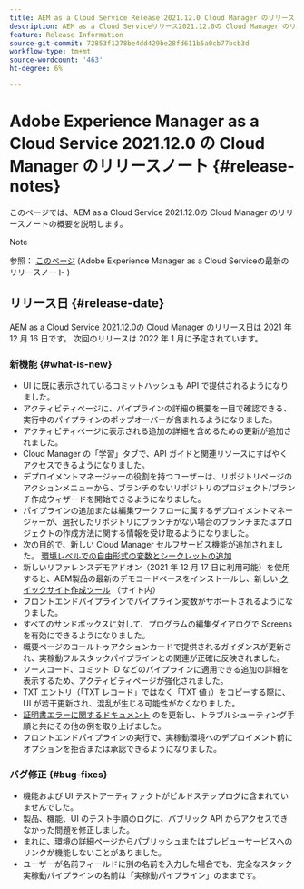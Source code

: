 ```yaml
---
title: AEM as a Cloud Service Release 2021.12.0 Cloud Manager のリリースノート
description: AEM as a Cloud Serviceリリース2021.12.0の Cloud Manager のリリースノートです。
feature: Release Information
source-git-commit: 72853f1278be4dd429be28fd611b5a0cb77bcb3d
workflow-type: tm+mt
source-wordcount: '463'
ht-degree: 6%

---
```



# Adobe Experience Manager as a Cloud Service 2021.12.0 の Cloud Manager のリリースノート {#release-notes}

このページでは、AEM as a Cloud Service 2021.12.0の Cloud Manager のリリースノートの概要を説明します。

>[!NOTE]
>
>参照： [このページ](/help/release-notes/release-notes-cloud/release-notes-current.md) (Adobe Experience Manager as a Cloud Serviceの最新のリリースノート )

## リリース日 {#release-date}

AEM as a Cloud Service 2021.12.0の Cloud Manager のリリース日は 2021 年 12 月 16 日です。 次回のリリースは 2022 年 1 月に予定されています。

### 新機能 {#what-is-new}

* UI に既に表示されているコミットハッシュも API で提供されるようになりました。
* アクティビティページに、パイプラインの詳細の概要を一目で確認できる、実行中のパイプラインのポップオーバーが含まれるようになりました。
* アクティビティページに表示される追加の詳細を含めるための更新が追加されました。
* Cloud Manager の「学習」タブで、API ガイドと関連リソースにすばやくアクセスできるようになりました。
* デプロイメントマネージャーの役割を持つユーザーは、リポジトリページのアクションメニューから、ブランチのないリポジトリのプロジェクト/ブランチ作成ウィザードを開始できるようになりました。
* パイプラインの追加または編集ワークフローに属するデプロイメントマネージャーが、選択したリポジトリにブランチがない場合のブランチまたはプロジェクトの作成方法に関する情報を受け取るようになりました。
* 次の目的で、新しい Cloud Manager セルフサービス機能が追加されました。 [環境レベルでの自由形式の変数とシークレットの追加](/help/implementing/cloud-manager/environment-variables.md)
* 新しいリファレンスデモアドオン（2021 年 12 月 17 日に利用可能）を使用すると、AEM製品の最新のデモコードベースをインストールし、新しい [クイックサイト作成ツール](/help/journey-sites/quick-site/overview.md) （サイト内）
* フロントエンドパイプラインでパイプライン変数がサポートされるようになりました。
* すべてのサンドボックスに対して、プログラムの編集ダイアログで Screens を有効にできるようになりました。
* 概要ページのコールトゥアクションカードで提供されるガイダンスが更新され、実稼動フルスタックパイプラインとの関連が正確に反映されました。
* ソースコード、コミット ID などのパイプラインに適用できる追加の詳細を表示するため、アクティビティページが強化されました。
* TXT エントリ（「TXT レコード」ではなく「TXT 値」）をコピーする際に、UI が若干更新され、混乱が生じる可能性がなくなりました。
* [証明書エラーに関するドキュメント](/help/implementing/cloud-manager/managing-ssl-certifications/add-ssl-certificate.md#certificate-errors) のを更新し、トラブルシューティング手順と共にその他の例を取り上げました。
* フロントエンドパイプラインの実行で、実稼動環境へのデプロイメント前にオプションを拒否または承認できるようになりました。

### バグ修正 {#bug-fixes}

* 機能および UI テストアーティファクトがビルドステップログに含まれていませんでした。
* 製品、機能、UI のテスト手順のログに、パブリック API からアクセスできなかった問題を修正しました。
* まれに、環境の詳細ページからパブリッシュまたはプレビューサービスへのリンクが機能しないことがありました。
* ユーザーが名前フィールドに別の名前を入力した場合でも、完全なスタック実稼動パイプラインの名前は「実稼動パイプライン」のままです。
